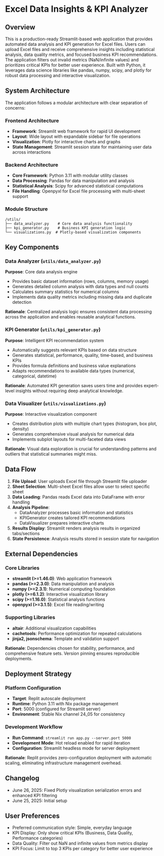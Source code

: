 # Excel Data Insights & KPI Analyzer

## Overview

This is a production-ready Streamlit-based web application that provides automated data analysis and KPI generation for Excel files. Users can upload Excel files and receive comprehensive insights including statistical analysis, data quality metrics, and focused business KPI recommendations. The application filters out invalid metrics (NaN/infinite values) and prioritizes critical KPIs for better user experience. Built with Python, it leverages data science libraries like pandas, numpy, scipy, and plotly for robust data processing and interactive visualization.

## System Architecture

The application follows a modular architecture with clear separation of concerns:

### Frontend Architecture
- **Framework**: Streamlit web framework for rapid UI development
- **Layout**: Wide layout with expandable sidebar for file operations
- **Visualization**: Plotly for interactive charts and graphs
- **State Management**: Streamlit session state for maintaining user data across interactions

### Backend Architecture
- **Core Framework**: Python 3.11 with modular utility classes
- **Data Processing**: Pandas for data manipulation and analysis
- **Statistical Analysis**: Scipy for advanced statistical computations
- **File Handling**: Openpyxl for Excel file processing with multi-sheet support

### Module Structure
```
/utils/
├── data_analyzer.py    # Core data analysis functionality
├── kpi_generator.py    # Business KPI generation logic
└── visualizations.py  # Plotly-based visualization components
```

## Key Components

### Data Analyzer (`utils/data_analyzer.py`)
**Purpose**: Core data analysis engine
- Provides basic dataset information (rows, columns, memory usage)
- Generates detailed column analysis with data types and null counts
- Calculates summary statistics for numerical columns
- Implements data quality metrics including missing data and duplicate detection

**Rationale**: Centralized analysis logic ensures consistent data processing across the application and enables reusable analytical functions.

### KPI Generator (`utils/kpi_generator.py`)
**Purpose**: Intelligent KPI recommendation system
- Automatically suggests relevant KPIs based on data structure
- Generates statistical, performance, quality, time-based, and business KPIs
- Provides formula definitions and business value explanations
- Adapts recommendations to available data types (numerical, categorical, datetime)

**Rationale**: Automated KPI generation saves users time and provides expert-level insights without requiring deep analytical knowledge.

### Data Visualizer (`utils/visualizations.py`)
**Purpose**: Interactive visualization component
- Creates distribution plots with multiple chart types (histogram, box plot, density)
- Generates comprehensive visual analysis for numerical data
- Implements subplot layouts for multi-faceted data views

**Rationale**: Visual data exploration is crucial for understanding patterns and outliers that statistical summaries might miss.

## Data Flow

1. **File Upload**: User uploads Excel file through Streamlit file uploader
2. **Sheet Selection**: Multi-sheet Excel files allow user to select specific sheet
3. **Data Loading**: Pandas reads Excel data into DataFrame with error handling
4. **Analysis Pipeline**:
   - DataAnalyzer processes basic information and statistics
   - KPIGenerator creates tailored KPI recommendations
   - DataVisualizer prepares interactive charts
5. **Results Display**: Streamlit renders analysis results in organized tabs/sections
6. **State Persistence**: Analysis results stored in session state for navigation

## External Dependencies

### Core Libraries
- **streamlit (>=1.46.0)**: Web application framework
- **pandas (>=2.3.0)**: Data manipulation and analysis
- **numpy (>=2.3.1)**: Numerical computing foundation
- **plotly (>=6.1.2)**: Interactive visualization library
- **scipy (>=1.16.0)**: Statistical analysis functions
- **openpyxl (>=3.1.5)**: Excel file reading/writing

### Supporting Libraries
- **altair**: Additional visualization capabilities
- **cachetools**: Performance optimization for repeated calculations
- **jinja2, jsonschema**: Template and validation support

**Rationale**: Dependencies chosen for stability, performance, and comprehensive feature sets. Version pinning ensures reproducible deployments.

## Deployment Strategy

### Platform Configuration
- **Target**: Replit autoscale deployment
- **Runtime**: Python 3.11 with Nix package management
- **Port**: 5000 (configured for Streamlit server)
- **Environment**: Stable Nix channel 24_05 for consistency

### Development Workflow
- **Run Command**: `streamlit run app.py --server.port 5000`
- **Development Mode**: Hot reload enabled for rapid iteration
- **Configuration**: Streamlit headless mode for server deployment

**Rationale**: Replit provides zero-configuration deployment with automatic scaling, eliminating infrastructure management overhead.

## Changelog

- June 26, 2025: Fixed Plotly visualization serialization errors and enhanced KPI filtering
- June 25, 2025: Initial setup

## User Preferences

- Preferred communication style: Simple, everyday language
- KPI Display: Only show critical KPIs (Business, Data Quality, Performance categories)
- Data Quality: Filter out NaN and infinite values from metrics display
- KPI Focus: Limit to top 3 KPIs per category for better user experience